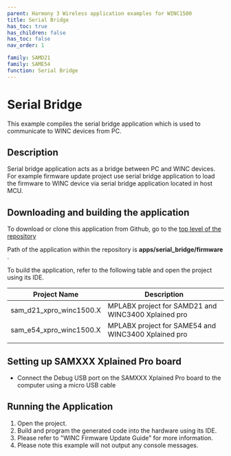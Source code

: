 ```yaml
---
parent: Harmony 3 Wireless application examples for WINC1500
title: Serial Bridge
has_toc: true
has_children: false
has_toc: false
nav_order: 1

family: SAMD21
family: SAME54
function: Serial Bridge
---
```


# Serial Bridge

This example compiles the serial bridge application which is used to communicate to WINC devices from PC.

## Description

Serial bridge application acts as a bridge between PC and WINC devices. For example firmware update project use serial bridge application to load the firmware to WINC device via serial bridge application located in host MCU.

## Downloading and building the application

To download or clone this application from Github, go to the [top level of the repository](https://github.com/Microchip-MPLAB-Harmony/wireless)


Path of the application within the repository is **apps/serial_bridge/firmware** .

To build the application, refer to the following table and open the project using its IDE.

| Project Name      | Description                                    |
| ----------------- | ---------------------------------------------- |
| sam_d21_xpro_winc1500.X | MPLABX project for SAMD21 and WINC3400 Xplained pro |
| sam_e54_xpro_winc1500.X | MPLABX project for SAME54 and WINC3400 Xplained pro |
|||

## Setting up SAMXXX Xplained Pro board

- Connect the Debug USB port on the SAMXXX Xplained Pro board to the computer using a micro USB cable

## Running the Application

1. Open the project.
2. Build and program the generated code into the hardware using its IDE.
3. Please refer to "WINC Firmware Update Guide" for more information.
4. Please note this example will not output any console messages.

